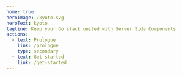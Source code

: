 ```yaml
---
home: true
heroImage: /kyoto.svg
heroText: kyoto
tagline: Keep your Go stack united with Server Side Components
actions:
  - text: Prologue
    link: /prologue
    type: secondary
  - text: Get started
    link: /get-started
---
```


